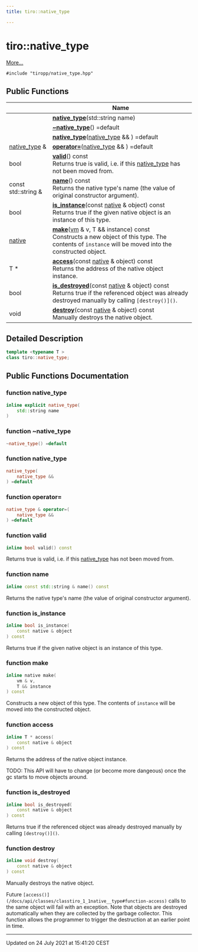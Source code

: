 ```yaml
---
title: tiro::native_type

---
```


# tiro::native_type



 [More...](#detailed-description)


`#include "tiropp/native_type.hpp"`

## Public Functions

|                | Name           |
| -------------- | -------------- |
| | **[native_type](/docs/api/classes/classtiro_1_1native__type#function-native_type)**(std::string name) |
| | **[~native_type](/docs/api/classes/classtiro_1_1native__type#function-~native_type)**() =default |
| | **[native_type](/docs/api/classes/classtiro_1_1native__type#function-native_type)**([native_type](/docs/api/classes/classtiro_1_1native__type) && ) =default |
| [native_type](/docs/api/classes/classtiro_1_1native__type) & | **[operator=](/docs/api/classes/classtiro_1_1native__type#function-operator=)**([native_type](/docs/api/classes/classtiro_1_1native__type) && ) =default |
| bool | **[valid](/docs/api/classes/classtiro_1_1native__type#function-valid)**() const<br>Returns true is valid, i.e. if this [native_type](/docs/api/classes/classtiro_1_1native__type) has not been moved from.  |
| const std::string & | **[name](/docs/api/classes/classtiro_1_1native__type#function-name)**() const<br>Returns the native type's name (the value of original constructor argument).  |
| bool | **[is_instance](/docs/api/classes/classtiro_1_1native__type#function-is_instance)**(const [native](/docs/api/classes/classtiro_1_1native) & object) const<br>Returns true if the given native object is an instance of this type.  |
| [native](/docs/api/classes/classtiro_1_1native) | **[make](/docs/api/classes/classtiro_1_1native__type#function-make)**([vm](/docs/api/classes/classtiro_1_1vm) & v, T && instance) const<br>Constructs a new object of this type. The contents of `instance` will be moved into the constructed object.  |
| T * | **[access](/docs/api/classes/classtiro_1_1native__type#function-access)**(const [native](/docs/api/classes/classtiro_1_1native) & object) const<br>Returns the address of the native object instance.  |
| bool | **[is_destroyed](/docs/api/classes/classtiro_1_1native__type#function-is_destroyed)**(const [native](/docs/api/classes/classtiro_1_1native) & object) const<br>Returns true if the referenced object was already destroyed manually by calling `[destroy()]()`.  |
| void | **[destroy](/docs/api/classes/classtiro_1_1native__type#function-destroy)**(const [native](/docs/api/classes/classtiro_1_1native) & object) const<br>Manually destroys the native object.  |

## Detailed Description

```cpp
template <typename T >
class tiro::native_type;
```

## Public Functions Documentation

### function native_type

```cpp
inline explicit native_type(
    std::string name
)
```


### function ~native_type

```cpp
~native_type() =default
```


### function native_type

```cpp
native_type(
    native_type && 
) =default
```


### function operator=

```cpp
native_type & operator=(
    native_type && 
) =default
```


### function valid

```cpp
inline bool valid() const
```

Returns true is valid, i.e. if this [native_type](/docs/api/classes/classtiro_1_1native__type) has not been moved from. 

### function name

```cpp
inline const std::string & name() const
```

Returns the native type's name (the value of original constructor argument). 

### function is_instance

```cpp
inline bool is_instance(
    const native & object
) const
```

Returns true if the given native object is an instance of this type. 

### function make

```cpp
inline native make(
    vm & v,
    T && instance
) const
```

Constructs a new object of this type. The contents of `instance` will be moved into the constructed object. 

### function access

```cpp
inline T * access(
    const native & object
) const
```

Returns the address of the native object instance. 

TODO: This API will have to change (or become more dangeous) once the gc starts to move objects around. 


### function is_destroyed

```cpp
inline bool is_destroyed(
    const native & object
) const
```

Returns true if the referenced object was already destroyed manually by calling `[destroy()]()`. 

### function destroy

```cpp
inline void destroy(
    const native & object
) const
```

Manually destroys the native object. 

Future `[access()](/docs/api/classes/classtiro_1_1native__type#function-access)` calls to the same object will fail with an exception. Note that objects are destroyed automatically when they are collected by the garbage collector. This function allows the programmer to trigger the destruction at an earlier point in time. 


-------------------------------

Updated on 24 July 2021 at 15:41:20 CEST